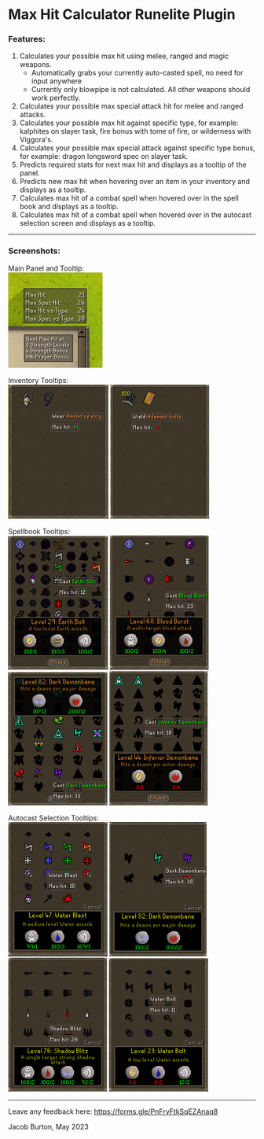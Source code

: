 # Max Hit Calculator Runelite Plugin

### Features:
1. Calculates your possible max hit using melee, ranged and magic weapons.
   - Automatically grabs your currently auto-casted spell, no need for input anywhere
   - Currently only blowpipe is not calculated. All other weapons should work perfectly.
2. Calculates your possible max special attack hit for melee and ranged attacks.
3. Calculates your possible max hit against specific type, for example: kalphites on slayer task, fire bonus with tome of fire, or wilderness with Viggora's.
4. Calculates your possible max special attack against specific type bonus, for example: dragon longsword spec on slayer task.
5. Predicts required stats for next max hit and displays as a tooltip of the panel.
6. Predicts new max hit when hovering over an item in your inventory and displays as a tooltip.
7. Calculates max hit of a combat spell when hovered over in the spell book and displays as a tooltip.
8. Calculates max hit of a combat spell when hovered over in the autocast selection screen and displays as a tooltip.

<hr>

### Screenshots:
Main Panel and Tooltip: <br>
![Main Panel](/assets/melee_example.png) <br>

Inventory Tooltips: <br>
![Inventory Example 1](/assets/inventory_example1.png)
![Inventory Example 2](/assets/inventory_example2.png) <br>

Spellbook Tooltips: <br>
![Spellbook Example 1](/assets/spellbook_example1.png)
![Spellbook Example 2](/assets/spellbook_example2.png)
![Spellbook Example 3](/assets/spellbook_example3.png)
![Spellbook Example 4](/assets/spellbook_example4.png)<br>

Autocast Selection Tooltips: <br>
![Autocast Example 1](/assets/ac_selection_example1.png)
![Autocast Example 2](/assets/ac_selection_example2.png)
![Autocast Example 3](/assets/ac_selection_example3.png)
![Autocast Example 4](/assets/ac_selection_example4.png)<br>

<hr>

Leave any feedback here: https://forms.gle/PnFryFtkSqEZAnaq8 <br>

Jacob Burton, May 2023 <br>
